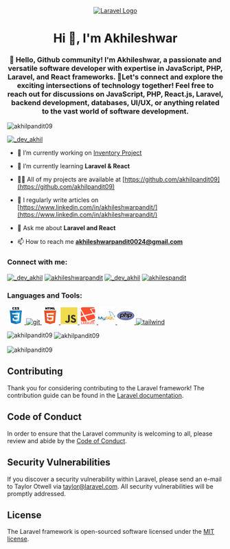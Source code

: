 <p align="center"><a href="https://laravel.com" target="_blank"><img src="https://raw.githubusercontent.com/laravel/art/master/logo-lockup/5%20SVG/2%20CMYK/1%20Full%20Color/laravel-logolockup-cmyk-red.svg" width="400" alt="Laravel Logo"></a></p>

<h1 align="center">Hi 👋, I'm Akhileshwar</h1>
<h3 align="center">👋 Hello, Github community! I'm Akhileshwar, a passionate and versatile software developer with expertise in JavaScript, PHP, Laravel, and React frameworks. 🤝Let's connect and explore the exciting intersections of technology together! Feel free to reach out for discussions on JavaScript, PHP, React.js, Laravel, backend development, databases, UI/UX, or anything related to the vast world of software development.</h3>

<p align="left"> <img src="https://komarev.com/ghpvc/?username=akhilpandit09&label=Profile%20views&color=0e75b6&style=flat" alt="akhilpandit09" /> </p>

<p align="left"> <a href="https://twitter.com/_dev_akhil" target="blank"><img src="https://img.shields.io/twitter/follow/_dev_akhil?logo=twitter&style=for-the-badge" alt="_dev_akhil" /></a> </p>

- 🔭 I’m currently working on [Inventory Project](https://github.com/akhilpandit09/Inventory-application)

- 🌱 I’m currently learning **Laravel & React**

- 👨‍💻 All of my projects are available at [https://github.com/akhilpandit09](https://github.com/akhilpandit09)

- 📝 I regularly write articles on [https://www.linkedin.com/in/akhileshwarpandit/](https://www.linkedin.com/in/akhileshwarpandit/)

- 💬 Ask me about **Laravel and React**

- 📫 How to reach me **akhileshwarpandit0024@gmail.com**

<h3 align="left">Connect with me:</h3>
<p align="left">
<a href="https://twitter.com/_dev_akhil" target="blank"><img align="center" src="https://raw.githubusercontent.com/rahuldkjain/github-profile-readme-generator/master/src/images/icons/Social/twitter.svg" alt="_dev_akhil" height="30" width="40" /></a>
<a href="https://linkedin.com/in/akhileshwarpandit" target="blank"><img align="center" src="https://raw.githubusercontent.com/rahuldkjain/github-profile-readme-generator/master/src/images/icons/Social/linked-in-alt.svg" alt="akhileshwarpandit" height="30" width="40" /></a>
<a href="https://instagram.com/_dev_akhil" target="blank"><img align="center" src="https://raw.githubusercontent.com/rahuldkjain/github-profile-readme-generator/master/src/images/icons/Social/instagram.svg" alt="_dev_akhil" height="30" width="40" /></a>
<a href="https://www.behance.net/akhilespandit" target="blank"><img align="center" src="https://raw.githubusercontent.com/rahuldkjain/github-profile-readme-generator/master/src/images/icons/Social/behance.svg" alt="akhilespandit" height="30" width="40" /></a>
</p>

<h3 align="left">Languages and Tools:</h3>
<p align="left"> <a href="https://www.w3schools.com/css/" target="_blank" rel="noreferrer"> <img src="https://raw.githubusercontent.com/devicons/devicon/master/icons/css3/css3-original-wordmark.svg" alt="css3" width="40" height="40"/> </a> <a href="https://git-scm.com/" target="_blank" rel="noreferrer"> <img src="https://www.vectorlogo.zone/logos/git-scm/git-scm-icon.svg" alt="git" width="40" height="40"/> </a> <a href="https://www.w3.org/html/" target="_blank" rel="noreferrer"> <img src="https://raw.githubusercontent.com/devicons/devicon/master/icons/html5/html5-original-wordmark.svg" alt="html5" width="40" height="40"/> </a> <a href="https://developer.mozilla.org/en-US/docs/Web/JavaScript" target="_blank" rel="noreferrer"> <img src="https://raw.githubusercontent.com/devicons/devicon/master/icons/javascript/javascript-original.svg" alt="javascript" width="40" height="40"/> </a> <a href="https://laravel.com/" target="_blank" rel="noreferrer"> <img src="https://raw.githubusercontent.com/devicons/devicon/master/icons/laravel/laravel-plain-wordmark.svg" alt="laravel" width="40" height="40"/> </a> <a href="https://www.mysql.com/" target="_blank" rel="noreferrer"> <img src="https://raw.githubusercontent.com/devicons/devicon/master/icons/mysql/mysql-original-wordmark.svg" alt="mysql" width="40" height="40"/> </a> <a href="https://www.php.net" target="_blank" rel="noreferrer"> <img src="https://raw.githubusercontent.com/devicons/devicon/master/icons/php/php-original.svg" alt="php" width="40" height="40"/> </a> <a href="https://tailwindcss.com/" target="_blank" rel="noreferrer"> <img src="https://www.vectorlogo.zone/logos/tailwindcss/tailwindcss-icon.svg" alt="tailwind" width="40" height="40"/> </a> </p>

<p><img align="left" src="https://github-readme-stats.vercel.app/api/top-langs?username=akhilpandit09&show_icons=true&locale=en&layout=compact" alt="akhilpandit09" /></p>

<p>&nbsp;<img align="center" src="https://github-readme-stats.vercel.app/api?username=akhilpandit09&show_icons=true&locale=en" alt="akhilpandit09" /></p>

<p><img align="center" src="https://github-readme-streak-stats.herokuapp.com/?user=akhilpandit09&" alt="akhilpandit09" /></p>


## Contributing

Thank you for considering contributing to the Laravel framework! The contribution guide can be found in the [Laravel documentation](https://laravel.com/docs/contributions).

## Code of Conduct

In order to ensure that the Laravel community is welcoming to all, please review and abide by the [Code of Conduct](https://laravel.com/docs/contributions#code-of-conduct).

## Security Vulnerabilities

If you discover a security vulnerability within Laravel, please send an e-mail to Taylor Otwell via [taylor@laravel.com](mailto:taylor@laravel.com). All security vulnerabilities will be promptly addressed.

## License

The Laravel framework is open-sourced software licensed under the [MIT license](https://opensource.org/licenses/MIT).
